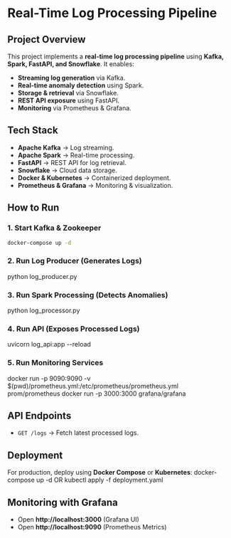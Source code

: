 # Real-Time Log Processing Pipeline

## Project Overview
This project implements a **real-time log processing pipeline** using **Kafka, Spark, FastAPI, and Snowflake**. It enables:
- **Streaming log generation** via Kafka.
- **Real-time anomaly detection** using Spark.
- **Storage & retrieval** via Snowflake.
- **REST API exposure** using FastAPI.
- **Monitoring** via Prometheus & Grafana.

## Tech Stack
- **Apache Kafka** → Log streaming.
- **Apache Spark** → Real-time processing.
- **FastAPI** → REST API for log retrieval.
- **Snowflake** → Cloud data storage.
- **Docker & Kubernetes** → Containerized deployment.
- **Prometheus & Grafana** → Monitoring & visualization.

## How to Run

### 1️. Start Kafka & Zookeeper
```bash
docker-compose up -d
```

### 2️. Run Log Producer (Generates Logs)
python log_producer.py

### 3️. Run Spark Processing (Detects Anomalies)
python log_processor.py

### 4️. Run API (Exposes Processed Logs)
uvicorn log_api:app --reload

### 5️. Run Monitoring Services
docker run -p 9090:9090 -v $(pwd)/prometheus.yml:/etc/prometheus/prometheus.yml prom/prometheus
docker run -p 3000:3000 grafana/grafana

## API Endpoints
- `GET /logs` -> Fetch latest processed logs.

## Deployment
For production, deploy using **Docker Compose** or **Kubernetes**:
docker-compose up -d
OR
kubectl apply -f deployment.yaml

## Monitoring with Grafana
- Open **http://localhost:3000** (Grafana UI)
- Open **http://localhost:9090** (Prometheus Metrics)

